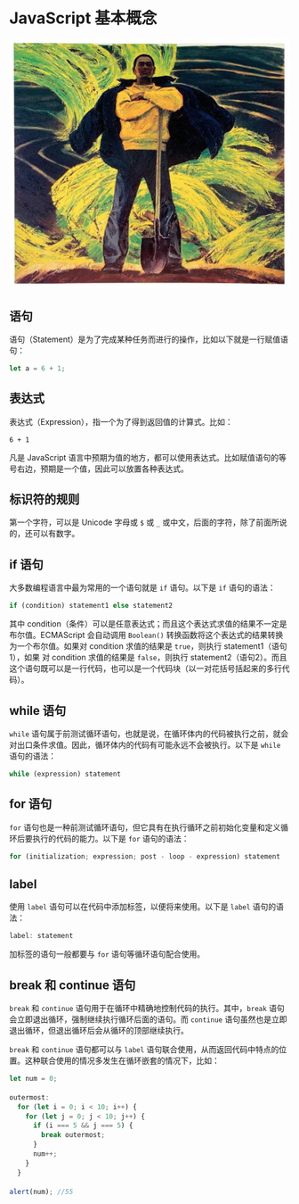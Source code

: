 # JavaScript 基本概念

![z](images/avatar.jpg)

## 语句

语句（Statement）是为了完成某种任务而进行的操作，比如以下就是一行赋值语句：

```JavaScript
let a = 6 + 1;
```

## 表达式

表达式（Expression），指一个为了得到返回值的计算式。比如：

```
6 + 1
```

凡是 JavaScript 语言中预期为值的地方，都可以使用表达式。比如赋值语句的等号右边，预期是一个值，因此可以放置各种表达式。

## 标识符的规则

第一个字符，可以是 Unicode 字母或 `$` 或 `_` 或中文，后面的字符，除了前面所说的，还可以有数字。

## if 语句

大多数编程语言中最为常用的一个语句就是 `if` 语句。以下是 `if` 语句的语法：

```JavaScript
if (condition) statement1 else statement2
```

其中 condition（条件）可以是任意表达式；而且这个表达式求值的结果不一定是布尔值。ECMAScript 会自动调用 `Boolean()` 转换函数将这个表达式的结果转换为一个布尔值。如果对 condition
求值的结果是 `true`，则执行 statement1（语句1），如果 对 condition 求值的结果是 `false`，则执行
statement2（语句2）。而且这个语句既可以是一行代码，也可以是一个代码块（以一对花括号括起来的多行代码）。

## while 语句

`while` 语句属于前测试循环语句，也就是说，在循环体内的代码被执行之前，就会对出口条件求值。因此，循环体内的代码有可能永远不会被执行。以下是 `while` 语句的语法：

```JavaScript
while (expression) statement
```

## for 语句

`for` 语句也是一种前测试循环语句，但它具有在执行循环之前初始化变量和定义循环后要执行的代码的能力。以下是 `for` 语句的语法：

```JavaScript
for (initialization; expression; post - loop - expression) statement
```

## label

使用 `label` 语句可以在代码中添加标签，以便将来使用。以下是 `label` 语句的语法：

```JavaScript
label: statement
```

加标签的语句一般都要与 `for` 语句等循环语句配合使用。

## break 和 continue 语句

`break` 和 `continue` 语句用于在循环中精确地控制代码的执行。其中，`break` 语句会立即退出循环，强制继续执行循环后面的语句。而 `continue` 语句虽然也是立即退出循环，但退出循环后会从循环的顶部继续执行。

`break` 和 `continue` 语句都可以与 `label` 语句联合使用，从而返回代码中特点的位置。这种联合使用的情况多发生在循环嵌套的情况下，比如：

```JavaScript
let num = 0;

outermost:
  for (let i = 0; i < 10; i++) {
    for (let j = 0; j < 10; j++) {
      if (i === 5 && j === 5) {
        break outermost;
      }
      num++;
    }
  }

alert(num); //55
```